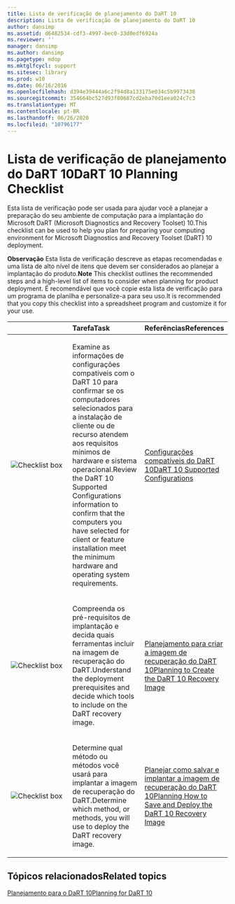 ```yaml
---
title: Lista de verificação de planejamento do DaRT 10
description: Lista de verificação de planejamento do DaRT 10
author: dansimp
ms.assetid: d6482534-cdf3-4997-bec0-33d0edf6924a
ms.reviewer: ''
manager: dansimp
ms.author: dansimp
ms.pagetype: mdop
ms.mktglfcycl: support
ms.sitesec: library
ms.prod: w10
ms.date: 06/16/2016
ms.openlocfilehash: d394e39444a6c2f94d8a133175e034c5b9973438
ms.sourcegitcommit: 354664bc527d93f80687cd2eba70d1eea024c7c3
ms.translationtype: MT
ms.contentlocale: pt-BR
ms.lasthandoff: 06/26/2020
ms.locfileid: "10796177"
---
```

# <span data-ttu-id="f7a7c-103">Lista de verificação de planejamento do DaRT 10</span><span class="sxs-lookup"><span data-stu-id="f7a7c-103">DaRT 10 Planning Checklist</span></span>


<span data-ttu-id="f7a7c-104">Esta lista de verificação pode ser usada para ajudar você a planejar a preparação do seu ambiente de computação para a implantação do Microsoft DaRT (Microsoft Diagnostics and Recovery Toolset) 10.</span><span class="sxs-lookup"><span data-stu-id="f7a7c-104">This checklist can be used to help you plan for preparing your computing environment for Microsoft Diagnostics and Recovery Toolset (DaRT) 10 deployment.</span></span>

<span data-ttu-id="f7a7c-105">**Observação**  Esta lista de verificação descreve as etapas recomendadas e uma lista de alto nível de itens que devem ser considerados ao planejar a implantação do produto.</span><span class="sxs-lookup"><span data-stu-id="f7a7c-105">**Note** This checklist outlines the recommended steps and a high-level list of items to consider when planning for product deployment.</span></span> <span data-ttu-id="f7a7c-106">É recomendável que você copie esta lista de verificação para um programa de planilha e personalize-a para seu uso.</span><span class="sxs-lookup"><span data-stu-id="f7a7c-106">It is recommended that you copy this checklist into a spreadsheet program and customize it for your use.</span></span>

 

<table>
<colgroup>
<col width="33%" />
<col width="33%" />
<col width="33%" />
</colgroup>
<thead>
<tr class="header">
<th align="left"></th>
<th align="left"><span data-ttu-id="f7a7c-107">Tarefa</span><span class="sxs-lookup"><span data-stu-id="f7a7c-107">Task</span></span></th>
<th align="left"><span data-ttu-id="f7a7c-108">Referências</span><span class="sxs-lookup"><span data-stu-id="f7a7c-108">References</span></span></th>
</tr>
</thead>
<tbody>
<tr class="odd">
<td align="left"><img src="images/checklistbox.gif" alt="Checklist box" /></td>
<td align="left"><p><span data-ttu-id="f7a7c-109">Examine as informações de configurações compatíveis com o DaRT 10 para confirmar se os computadores selecionados para a instalação de cliente ou de recurso atendem aos requisitos mínimos de hardware e sistema operacional.</span><span class="sxs-lookup"><span data-stu-id="f7a7c-109">Review the DaRT 10 Supported Configurations information to confirm that the computers you have selected for client or feature installation meet the minimum hardware and operating system requirements.</span></span></p></td>
<td align="left"><p><a href="dart-10-supported-configurations.md" data-raw-source="[DaRT 10 Supported Configurations](dart-10-supported-configurations.md)"><span data-ttu-id="f7a7c-110">Configurações compatíveis do DaRT 10</span><span class="sxs-lookup"><span data-stu-id="f7a7c-110">DaRT 10 Supported Configurations</span></span></a></p></td>
</tr>
<tr class="even">
<td align="left"><img src="images/checklistbox.gif" alt="Checklist box" /></td>
<td align="left"><p><span data-ttu-id="f7a7c-111">Compreenda os pré-requisitos de implantação e decida quais ferramentas incluir na imagem de recuperação do DaRT.</span><span class="sxs-lookup"><span data-stu-id="f7a7c-111">Understand the deployment prerequisites and decide which tools to include on the DaRT recovery image.</span></span></p></td>
<td align="left"><p><a href="planning-to-create-the-dart-10-recovery-image.md" data-raw-source="[Planning to Create the DaRT 10 Recovery Image](planning-to-create-the-dart-10-recovery-image.md)"><span data-ttu-id="f7a7c-112">Planejamento para criar a imagem de recuperação do DaRT 10</span><span class="sxs-lookup"><span data-stu-id="f7a7c-112">Planning to Create the DaRT 10 Recovery Image</span></span></a></p></td>
</tr>
<tr class="odd">
<td align="left"><img src="images/checklistbox.gif" alt="Checklist box" /></td>
<td align="left"><p><span data-ttu-id="f7a7c-113">Determine qual método ou métodos você usará para implantar a imagem de recuperação do DaRT.</span><span class="sxs-lookup"><span data-stu-id="f7a7c-113">Determine which method, or methods, you will use to deploy the DaRT recovery image.</span></span></p></td>
<td align="left"><p><a href="planning-how-to-save-and-deploy-the-dart-10-recovery-image.md" data-raw-source="[Planning How to Save and Deploy the DaRT 10 Recovery Image](planning-how-to-save-and-deploy-the-dart-10-recovery-image.md)"><span data-ttu-id="f7a7c-114">Planejar como salvar e implantar a imagem de recuperação do DaRT 10</span><span class="sxs-lookup"><span data-stu-id="f7a7c-114">Planning How to Save and Deploy the DaRT 10 Recovery Image</span></span></a></p></td>
</tr>
</tbody>
</table>

 

## <span data-ttu-id="f7a7c-115">Tópicos relacionados</span><span class="sxs-lookup"><span data-stu-id="f7a7c-115">Related topics</span></span>


[<span data-ttu-id="f7a7c-116">Planejamento para o DaRT 10</span><span class="sxs-lookup"><span data-stu-id="f7a7c-116">Planning for DaRT 10</span></span>](planning-for-dart-10.md)

 

 





